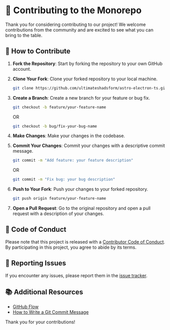 # 🤝 Contributing to the Monorepo

Thank you for considering contributing to our project! We welcome contributions from the community and are excited to see what you can bring to the table.

## 🤝 How to Contribute

1. **Fork the Repository**: Start by forking the repository to your own GitHub account.

2. **Clone Your Fork**: Clone your forked repository to your local machine.

   ```bash
   git clone https://github.com/ultimateshadsform/astro-electron-ts.git
   ```

3. **Create a Branch**: Create a new branch for your feature or bug fix.

   ```bash
   git checkout -b feature/your-feature-name
   ```

   OR

   ```bash
   git checkout -b bug/fix-your-bug-name
   ```

4. **Make Changes**: Make your changes in the codebase.

5. **Commit Your Changes**: Commit your changes with a descriptive commit message.

   ```bash
   git commit -m "Add feature: your feature description"
   ```

   OR

   ```bash
   git commit -m "Fix bug: your bug description"
   ```

6. **Push to Your Fork**: Push your changes to your forked repository.

   ```bash
   git push origin feature/your-feature-name
   ```

7. **Open a Pull Request**: Go to the original repository and open a pull request with a description of your changes.

## 📜 Code of Conduct

Please note that this project is released with a [Contributor Code of Conduct](CODE_OF_CONDUCT.md). By participating in this project, you agree to abide by its terms.

## 🐛 Reporting Issues

If you encounter any issues, please report them in the [issue tracker](https://github.com/your-repo/issues).

## 📚 Additional Resources

- [GitHub Flow](https://guides.github.com/introduction/flow/)
- [How to Write a Git Commit Message](https://chris.beams.io/posts/git-commit/)

Thank you for your contributions!
